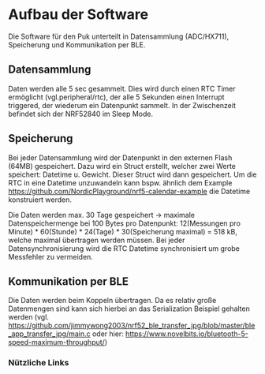 # Aufbau der Software
Die Software für den Puk unterteilt in Datensammlung (ADC/HX711), Speicherung und Kommunikation per BLE.

## Datensammlung
Daten werden alle 5 sec gesammelt. Dies wird durch einen RTC Timer ermöglicht (vgl.peripheral/rtc), der alle 5 Sekunden einen Interrupt triggered, der wiederum ein Datenpunkt sammelt. In der Zwischenzeit befindet sich der NRF52840 im Sleep Mode.

## Speicherung
Bei jeder Datensammlung wird der Datenpunkt in den externen Flash (64MB) gespeichert. Dazu wird ein Struct erstellt, welcher zwei Werte speichert: Datetime u. Gewicht. Dieser Struct wird dann gespeichert. Um die RTC in eine Datetime unzuwandeln kann bspw. ähnlich dem Example https://github.com/NordicPlayground/nrf5-calendar-example die Datetime konstruiert werden.

Die Daten werden max. 30 Tage gespeichert -> maximale Datenspeichermenge bei 100 Bytes pro Datenpunkt: 12(Messungen pro Minute) * 60(Stunde) * 24(Tage) * 30(Speicherung maximal) = 518 kB, welche maximal übertragen werden müssen. Bei jeder Datensynchronisierung wird die RTC Datetime synchronisiert um grobe Messfehler zu vermeiden.

## Kommunikation per BLE
Die Daten werden beim Koppeln übertragen. Da es relativ große Datenmengen sind kann sich hierbei an das Serialization Beispiel gehalten werden (vgl. https://github.com/jimmywong2003/nrf52_ble_transfer_jpg/blob/master/ble_app_transfer_jpg/main.c oder hier: https://www.novelbits.io/bluetooth-5-speed-maximum-throughput/)

### Nützliche Links
